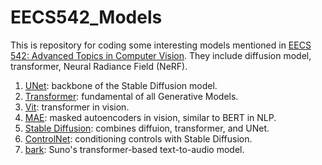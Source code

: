 # EECS542_Models

This is repository for coding some interesting models mentioned in [EECS 542: Advanced Topics in Computer Vision](https://web.eecs.umich.edu/~ahowens/eecs542/w24/). They include diffusion model, transformer, Neural Radiance Field (NeRF).

1. [UNet](https://arxiv.org/abs/1505.04597): backbone of the Stable Diffusion model.
2. [Transformer](https://arxiv.org/abs/1706.03762): fundamental of all Generative Models.
3. [Vit](https://arxiv.org/abs/2010.11929): transformer in vision.
4. [MAE](https://arxiv.org/abs/2111.06377): masked autoencoders in vision, similar to BERT in NLP.
5. [Stable Diffusion](https://arxiv.org/abs/2112.10752): combines diffuion, transformer, and UNet.
6. [ControlNet](https://arxiv.org/abs/2302.05543): conditioning controls with Stable Diffusion.
7. [bark](https://github.com/suno-ai/bark): Suno's transformer-based text-to-audio model.
